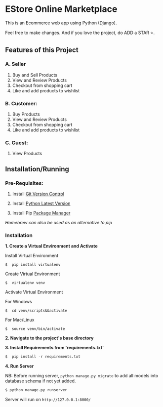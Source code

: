 # EStore Online Marketplace

This is an Ecommerce web app using Python (Django).

Feel free to make changes. And if you love the project, do ADD a STAR ⭐️.

## Features of this Project

### A. Seller

1. Buy and Sell Products
2. View and Review Products
3. Checkout from shopping cart
4. Like and add products to wishlist

### B. Customer:

1. Buy Products
2. View and Review Products
3. Checkout from shopping cart
4. Like and add products to wishlist

### C. Guest:

1. View Products


## Installation/Running

### Pre-Requisites:

1. Install <a href="https://git-scm.com/">Git Version Control</a>

2. Install <a href="https://www.python.org/downloads/">Python Latest Version</a>

3. Install Pip <a href="https://pip.pypa.io/en/stable/installing/">Package Manager</a>

*Homebrew can also be used as an alternative to pip*

### Installation

**1. Create a Virtual Environment and Activate**

Install Virtual Environment
```
$  pip install virtualenv
```

Create Virtual Environment

```
$  virtualenv venv
```

Activate Virtual Environment

For Windows
```
$  cd venv/scripts&&activate
```

For Mac/Linux
```
$  source venv/bin/activate
```

**2. Navigate to the project's base directory**

**3. Install Requirements from 'requirements.txt'**
```python
$  pip install -r requirements.txt
```


**4. Run Server**

NB: Before running server, `python manage.py migrate` to add all models into database schema if not yet added.

```python
$ python manage.py runserver
```
Server will run on `http://127.0.0.1:8000/`

